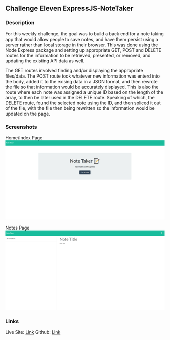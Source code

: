 ## Challenge Eleven ExpressJS-NoteTaker

### Description
For this weekly challenge, the goal was to build a back end for a note taking app that would allow people to save notes, and have them persist using a server rather than local storage in their browser. This was done using the Node Express package and setting up appropriate GET, POST and DELETE routes for the information to be retrieved, presented, or removed, and updating the existing API data as well. 

The GET routes involved finding and/or displaying the appropriate files/data. The POST route took whatever new information was enterd into the body, added it to the exising data in a JSON format, and then rewrote the file so that information would be accurately displayed. This is also the route where each note was assigned a unique ID based on the length of the array, to then be later used in the DELETE route. Speaking of which, the DELETE route, found the selected note using the ID, and then spliced it out of the file, with the file then being rewritten so the information would be updated on the page. 

### Screenshots
Home/Index Page
![indexPage](./img/indexPage.png)

Notes Page
![notesPage](./img/notesPage.png)

### Links
Live Site: [Link](https://loganexpressnotetaker.herokuapp.com/) 
Github: [Link](https://github.com/LoganDufek/ExpressJS-NoteTaker)